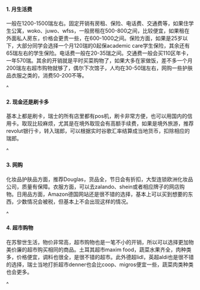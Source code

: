 #### **1. 月生活费**

一般在1200-1500瑞左右。固定开销有房租、保险、电话费、交通费等，如果住学生公寓，woko、juwo、wfss，一般房租在500-800之间，比较便宜，如果租在外面私人房东，价格会更贵一些，在600-1000之间。保险方面，如果是25岁以下，大部分同学会选择一个月120瑞的0起保academic care学生保险，其余还有65瑞左右的学生保险。电话费一般在20-35瑞之间。交通费一般会买110区年卡，一年570瑞。其余的开销就是平时买菜购物了，如果大多在家做饭，差不多一个月200瑞左右超市购物就够了，偶尔下次馆子，人均在30-50瑞左右，网购一些护肤品衣服之类的，消费50-200不等。

^

#### **2. 现金还是刷卡多**

基本上都是刷卡，瑞士的所有店里都有pos机，刷卡非常方便，也可以用国内的信用卡。取现比较麻烦，尤其是在境外取现会有高额手续费，如果是境外旅游，推荐revolut银行卡，转入瑞郎，可以根据实时谷歌汇率结算成当地货币，扣除相应的瑞郎。

^

#### **3. 网购**

化妆品护肤品方面，推荐Douglas，货品全，节日会有折扣，大型连锁欧洲化妆品公司，质量有保障。衣服方面，可以去zalando、shein或者相应牌子的网店购物。日用品方面，Amazon德国网站还是很不错的选择，基本上可以买到想要的东西，少数情况会被税，但基本上不会出现这样的情况。

^

#### **4. 超市购物**

在苏黎世生活，物价非常高，超市购物也是一笔不小的开销，所以可以选择更加物美价廉的超市购买相同的商品。土耳其超市maxim food，蔬菜水果齐全，肉种类多，价格便宜，调料也很全，是很不错的超市。此外德超lidl，英超aldi也是很不错的选择，瑞士当地打折超市denner也会比coop、migros便宜一些，蔬菜肉类种类也会更多。

^
